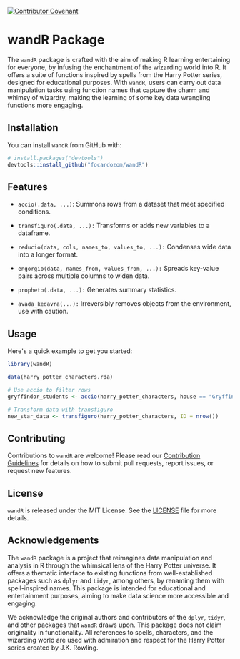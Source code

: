 [![Contributor Covenant](https://img.shields.io/badge/Contributor%20Covenant-2.1-4baaaa.svg)](code_of_conduct.md)

# wandR Package

The `wandR` package is crafted with the aim of making R learning entertaining for everyone, by infusing the enchantment of the wizarding world into R. It offers a suite of functions inspired by spells from the Harry Potter series, designed for educational purposes. With `wandR`, users can carry out data manipulation tasks using function names that capture the charm and whimsy of wizardry, making the learning of some key data wrangling functions more engaging.

## Installation

You can install `wandR` from GitHub with:

```r
# install.packages("devtools")
devtools::install_github("focardozom/wandR")
```

## Features

* `accio(.data, ...)`: Summons rows from a dataset that meet specified conditions.

* `transfiguro(.data, ...):` Transforms or adds new variables to a dataframe.

* `reducio(data, cols, names_to, values_to, ...):` Condenses wide data into a longer format.

* `engorgio(data, names_from, values_from, ...):` Spreads key-value pairs across multiple columns to widen data.

* `propheto(.data, ...):` Generates summary statistics.

* `avada_kedavra(...):` Irreversibly removes objects from the environment, use with caution.

## Usage

Here's a quick example to get you started:

```r
library(wandR)

data(harry_potter_characters.rda)

# Use accio to filter rows
gryffindor_students <- accio(harry_potter_characters, house == "Gryffindor")

# Transform data with transfiguro
new_star_data <- transfiguro(harry_potter_characters, ID = nrow())
```

## Contributing

Contributions to `wandR` are welcome! Please read our [Contribution Guidelines](CONTRIBUTING.md) for details on how to submit pull requests, report issues, or request new features.

## License

`wandR` is released under the MIT License. See the [LICENSE](LICENSE.md) file for more details.

## Acknowledgements

The `wandR` package is a project that reimagines data manipulation and analysis in R through the whimsical lens of the Harry Potter universe. It offers a thematic interface to existing functions from well-established packages such as `dplyr` and `tidyr`, among others, by renaming them with spell-inspired names. This package is intended for educational and entertainment purposes, aiming to make data science more accessible and engaging.

We acknowledge the original authors and contributors of the `dplyr`, `tidyr`, and other packages that `wandR` draws upon. This package does not claim originality in functionality. All references to spells, characters, and the wizarding world are used with admiration and respect for the Harry Potter series created by J.K. Rowling.
 

